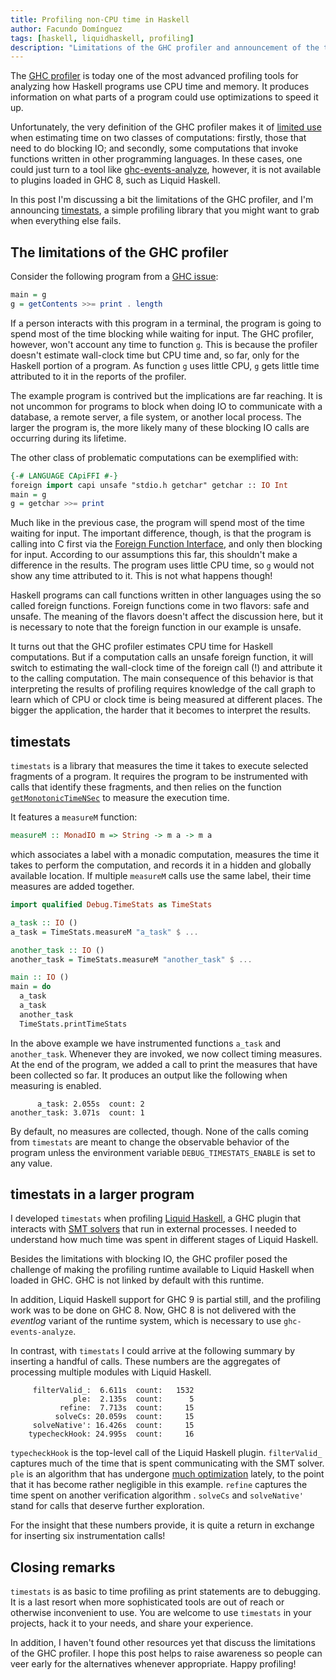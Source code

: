 ```yaml
---
title: Profiling non-CPU time in Haskell
author: Facundo Domínguez
tags: [haskell, liquidhaskell, profiling]
description: "Limitations of the GHC profiler and announcement of the timestats library"
---
```


The [GHC profiler][ghc-profiler] is today one of the most advanced
profiling tools for analyzing how Haskell programs use CPU time and
memory. It produces information on what parts of a
program could use optimizations to speed it up.

Unfortunately, the very definition of the GHC profiler makes it of
[limited use][document-limitations] when estimating time on two
classes of computations: firstly, those that need to do blocking IO;
and secondly, some computations that invoke functions written in other
programming languages.
In these cases, one could just turn to a tool like
[ghc-events-analyze][ghc-events-analyze], however, it is not available
to plugins loaded in GHC 8, such as Liquid Haskell.

In this post I'm discussing a bit the limitations of the GHC
profiler, and I'm announcing [timestats][timestats], a simple
profiling library that you might want to grab when everything else
fails.

## The limitations of the GHC profiler

Consider the following program from a [GHC issue][document-limitations]:

```Haskell
main = g
g = getContents >>= print . length
```

If a person interacts with this program in a terminal, the program
is going to spend most of the time blocking while waiting for input.
The GHC profiler, however, won't account any time to function `g`.
This is because the profiler doesn't estimate wall-clock time but
CPU time and, so far, only for the Haskell portion of a program. As
function `g` uses little CPU, `g` gets little time attributed to it
in the reports of the profiler.

The example program is contrived but the implications are far reaching.
It is not uncommon for programs to block when doing IO to communicate
with a database, a remote server, a file system, or another local process.
The larger the program is, the more likely many of these blocking IO
calls are occurring during its lifetime.

The other class of problematic computations can be exemplified with:

```Haskell
{-# LANGUAGE CApiFFI #-}
foreign import capi unsafe "stdio.h getchar" getchar :: IO Int
main = g
g = getchar >>= print
```

Much like in the previous case, the program will spend most of the
time waiting for input. The important difference, though, is that the
program is calling into C first via the
[Foreign Function Interface][ffi], and only then blocking for input.
According to our assumptions this far, this shouldn't make a
difference in the results. The program uses little CPU time, so `g`
would not show any time attributed to it. This is not what happens
though!

Haskell programs can call functions written in other languages
using the so called foreign functions. Foreign functions come
in two flavors: safe and unsafe. The meaning of the flavors
doesn't affect the discussion here, but it is necessary to note
that the foreign function in our example is unsafe.

It turns out that the GHC profiler estimates CPU time for Haskell
computations. But if a computation calls an unsafe foreign function,
it will switch to estimating the wall-clock time of the foreign
call (!) and attribute it to the calling computation. The main
consequence of this behavior is that interpreting the results of
profiling requires knowledge of the call graph to learn which of
CPU or clock time is being measured at different places. The bigger
the application, the harder that it becomes to interpret the results.

## timestats

`timestats` is a library that measures the time it takes to execute
selected fragments of a program. It requires the program to be instrumented
with calls that identify these fragments, and then relies on the
function [`getMonotonicTimeNSec`][monotonic-time] to measure the execution time.

It features a `measureM` function:

```Haskell
measureM :: MonadIO m => String -> m a -> m a
```

which associates a label with a monadic computation, measures
the time it takes to perform the computation, and records it in a hidden
and globally available location. If multiple `measureM` calls use the
same label, their time measures are added together.

```Haskell
import qualified Debug.TimeStats as TimeStats

a_task :: IO ()
a_task = TimeStats.measureM "a_task" $ ...

another_task :: IO ()
another_task = TimeStats.measureM "another_task" $ ...

main :: IO ()
main = do
  a_task
  a_task
  another_task
  TimeStats.printTimeStats
```

In the above example we have instrumented functions `a_task` and
`another_task`. Whenever they are invoked, we now collect timing measures.
At the end of the program, we added a call to print the measures that have
been collected so far. It produces an output like the following when
measuring is enabled.

```
      a_task: 2.055s  count: 2
another_task: 3.071s  count: 1
```

By default, no measures are collected, though. None of the calls coming
from `timestats` are meant to change the observable behavior of the
program unless the environment variable `DEBUG_TIMESTATS_ENABLE` is set
to any value.

## timestats in a larger program

I developed `timestats` when profiling [Liquid Haskell][liquidhaskell],
a GHC plugin that interacts with [SMT solvers][smt-solver]
that run in external processes. I needed to understand how much time
was spent in different stages of Liquid Haskell.

Besides the limitations with blocking IO, the GHC profiler posed the
challenge of making the profiling runtime available to Liquid Haskell
when loaded in GHC. GHC is not linked by default with this runtime.

In addition, Liquid Haskell support for GHC 9 is partial still, and the
profiling work was to be done on GHC 8. Now, GHC 8 is not delivered with
the _eventlog_ variant of the runtime system, which is necessary to use
`ghc-events-analyze`.

In contrast, with `timestats` I could arrive at the following summary
by inserting a handful of calls. These numbers are the aggregates of
processing multiple modules with Liquid Haskell.

```
     filterValid_:  6.611s  count:   1532
              ple:  2.135s  count:      5
           refine:  7.713s  count:     15
          solveCs: 20.059s  count:     15
     solveNative': 16.426s  count:     15
    typecheckHook: 24.995s  count:     16
```

`typecheckHook` is the top-level call of the Liquid Haskell plugin.
`filterValid_` captures much of the time that is spent communicating with
the SMT solver. `ple` is an algorithm that has undergone
[much optimization][optimization-plan] lately, to the point that it has
become rather negligible in this example.
`refine` captures the time spent on another verification
algorithm . `solveCs` and `solveNative'` stand for calls that deserve
further exploration.

For the insight that these numbers provide, it is quite a return in
exchange for inserting six instrumentation calls!

## Closing remarks

`timestats` is as basic to time profiling as print statements are to
debugging. It is a last resort when more sophisticated tools are out
of reach or otherwise inconvenient to use.
You are welcome to use `timestats` in your projects, hack it to your
needs, and share your experience.

In addition, I haven't found other resources yet that discuss the
limitations of the GHC profiler. I hope this post helps to raise
awareness so people can veer early for the alternatives whenever
appropriate. Happy profiling!

[document-limitations]: https://gitlab.haskell.org/ghc/ghc/-/issues/21764
[ffi]: https://downloads.haskell.org/ghc/9.2.3/docs/html/users_guide/exts/ffi.html
[ghc-event-log]: https://downloads.haskell.org/~ghc/9.2.3/docs/html/users_guide/runtime_control.html#rts-eventlog
[ghc-events-analyze]: https://github.com/well-typed/ghc-events-analyze
[ghc-profiler]: https://downloads.haskell.org/~ghc/9.2.3/docs/html/users_guide/profiling.html
[liquidhaskell]: https://github.com/ucsd-progsys/liquidhaskell
[monotonic-time]: https://hackage.haskell.org/package/base-4.16.2.0/docs/GHC-Clock.html#v:getMonotonicTimeNSec
[optimization-plan]: https://github.com/ucsd-progsys/liquid-fixpoint/issues/500
[smt-solver]: https://en.wikipedia.org/wiki/Satisfiability_modulo_theories
[timestats]: https://github.com/tweag/timestats
